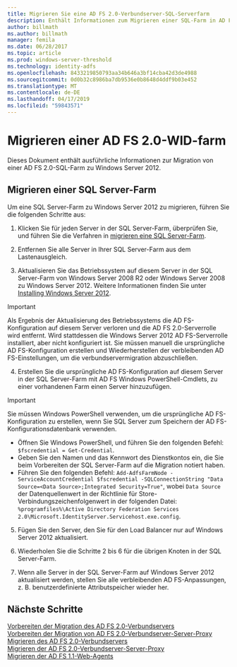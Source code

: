 ```yaml
---
title: Migrieren Sie eine AD FS 2.0-Verbundserver-SQL-Serverfarm
description: Enthält Informationen zum Migrieren einer SQL-Farm in AD FS 2.0-Server auf Windows Server 2012
author: billmath
ms.author: billmath
manager: femila
ms.date: 06/28/2017
ms.topic: article
ms.prod: windows-server-threshold
ms.technology: identity-adfs
ms.openlocfilehash: 8433219850793aa34b646a3bf14cba42d3de4988
ms.sourcegitcommit: 0d0b32c8986ba7db9536e0b8648d4ddf9b03e452
ms.translationtype: MT
ms.contentlocale: de-DE
ms.lasthandoff: 04/17/2019
ms.locfileid: "59843571"
---
```

# <a name="migrate-an-ad-fs-20-wid-farm"></a>Migrieren einer AD FS 2.0-WID-farm  
Dieses Dokument enthält ausführliche Informationen zur Migration von einer AD FS 2.0-SQL-Farm zu Windows Server 2012.


## <a name="migrate-a-sql-server-farm"></a>Migrieren einer SQL Server-Farm  
 Um eine SQL Server-Farm zu Windows Server 2012 zu migrieren, führen Sie die folgenden Schritte aus:  
  
1.  Klicken Sie für jeden Server in der SQL Server-Farm, überprüfen Sie, und führen Sie die Verfahren in [migrieren eine SQL Server-Farm](prepare-to-migrate-a-sql-server-farm.md).  
  
2.  Entfernen Sie alle Server in Ihrer SQL Server-Farm aus dem Lastenausgleich.  
  
3.  Aktualisieren Sie das Betriebssystem auf diesem Server in der SQL Server-Farm von Windows Server 2008 R2 oder Windows Server 2008 zu Windows Server 2012. Weitere Informationen finden Sie unter [Installing Windows Server 2012](https://technet.microsoft.com/library/jj134246.aspx).  
  
> [!IMPORTANT]
>  Als Ergebnis der Aktualisierung des Betriebssystems die AD FS-Konfiguration auf diesem Server verloren und die AD FS 2.0-Serverrolle wird entfernt. Wird stattdessen die Windows Server 2012 AD FS-Serverrolle installiert, aber nicht konfiguriert ist. Sie müssen manuell die ursprüngliche AD FS-Konfiguration erstellen und Wiederherstellen der verbleibenden AD FS-Einstellungen, um die verbundservermigration abzuschließen.  
  
4.  Erstellen Sie die ursprüngliche AD FS-Konfiguration auf diesem Server in der SQL Server-Farm mit AD FS Windows PowerShell-Cmdlets, zu einer vorhandenen Farm einen Server hinzuzufügen.  
  
> [!IMPORTANT]
>  Sie müssen Windows PowerShell verwenden, um die ursprüngliche AD FS-Konfiguration zu erstellen, wenn Sie SQL Server zum Speichern der AD FS-Konfigurationsdatenbank verwenden.  

  - Öffnen Sie Windows PowerShell, und führen Sie den folgenden Befehl: `$fscredential = Get-Credential`.  
  - Geben Sie den Namen und das Kennwort des Dienstkontos ein, die Sie beim Vorbereiten der SQL Server-Farm auf die Migration notiert haben.  
  - Führen Sie den folgenden Befehl: `Add-AdfsFarmNode -ServiceAccountCredential $fscredential -SQLConnectionString "Data Source=<Data Source>;Integrated Security=True"`, wobei `Data Source` der Datenquellenwert in der Richtlinie für Store-Verbindungszeichenfolgenwert in der folgenden Datei: `%programfiles%\Active Directory Federation Services 2.0\Microsoft.IdentityServer.Servicehost.exe.config`.  
  
5.  Fügen Sie den Server, den Sie für den Load Balancer nur auf Windows Server 2012 aktualisiert.  
  
6.  Wiederholen Sie die Schritte 2 bis 6 für die übrigen Knoten in der SQL Server-Farm.  
  
7.  Wenn alle Server in der SQL Server-Farm auf Windows Server 2012 aktualisiert werden, stellen Sie alle verbleibenden AD FS-Anpassungen, z. B. benutzerdefinierte Attributspeicher wieder her.  

## <a name="next-steps"></a>Nächste Schritte
 [Vorbereiten der Migration des AD FS 2.0-Verbundservers](prepare-to-migrate-ad-fs-fed-server.md)   
 [Vorbereiten der Migration von AD FS 2.0-Verbundserver-Server-Proxy](prepare-to-migrate-ad-fs-fed-proxy.md)   
 [Migrieren des AD FS 2.0-Verbundservers](migrate-the-ad-fs-fed-server.md)   
 [Migrieren der AD FS 2.0-Verbundserver-Server-Proxy](migrate-the-ad-fs-2-fed-server-proxy.md)   
 [Migrieren der AD FS 1.1-Web-Agents](migrate-the-ad-fs-web-agent.md)



